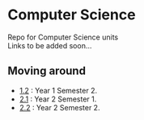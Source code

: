 # Computer Science
Repo for Computer Science units<br>
Links to be added soon...<br>

## Moving around
- [1.2](./1.2) : Year 1 Semester 2.<br>
- [2.1](./2.1) : Year 2 Semester 1.<br>
- [2.2](./2.2) : Year 2 Semester 2.<br>